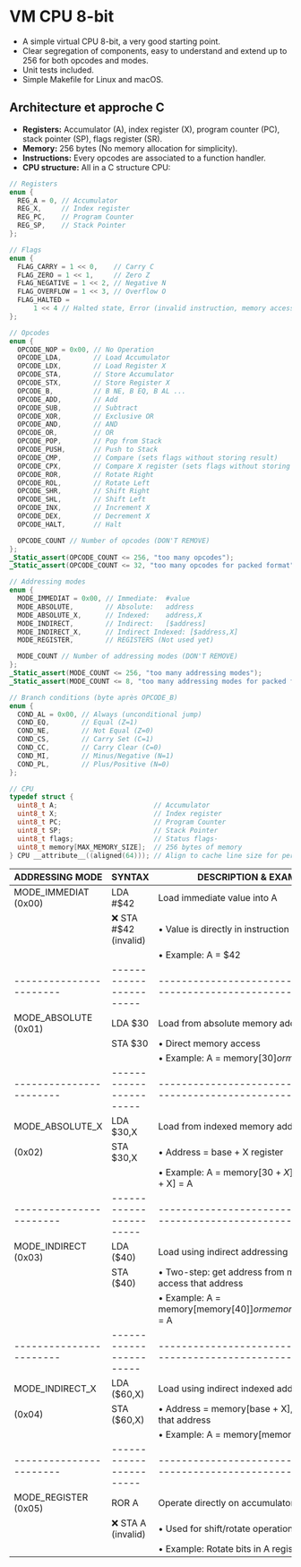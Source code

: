 # VM CPU 8-bit

- A simple virtual CPU 8-bit, a very good starting point.
- Clear segregation of components, easy to understand and extend up to 256 for both opcodes and modes.
- Unit tests included.
- Simple Makefile for Linux and macOS.

## Architecture et approche C
- **Registers:** Accumulator (A), index register (X), program counter (PC), stack pointer (SP), flags register (SR).
- **Memory:** 256 bytes (No memory allocation for simplicity).
- **Instructions:** Every opcodes are associated to a function handler.
- **CPU structure:** All in a C structure CPU:

```c
// Registers
enum {
  REG_A = 0, // Accumulator
  REG_X,     // Index register
  REG_PC,    // Program Counter
  REG_SP,    // Stack Pointer
};

// Flags
enum {
  FLAG_CARRY = 1 << 0,    // Carry C
  FLAG_ZERO = 1 << 1,     // Zero Z
  FLAG_NEGATIVE = 1 << 2, // Negative N
  FLAG_OVERFLOW = 1 << 3, // Overflow O
  FLAG_HALTED =
      1 << 4 // Halted state, Error (invalid instruction, memory access, etc.)
};

// Opcodes
enum {
  OPCODE_NOP = 0x00, // No Operation
  OPCODE_LDA,        // Load Accumulator
  OPCODE_LDX,        // Load Register X
  OPCODE_STA,        // Store Accumulator
  OPCODE_STX,        // Store Register X
  OPCODE_B,          // B NE, B EQ, B AL ...
  OPCODE_ADD,        // Add
  OPCODE_SUB,        // Subtract
  OPCODE_XOR,        // Exclusive OR
  OPCODE_AND,        // AND
  OPCODE_OR,         // OR
  OPCODE_POP,        // Pop from Stack
  OPCODE_PUSH,       // Push to Stack
  OPCODE_CMP,        // Compare (sets flags without storing result)
  OPCODE_CPX,        // Compare X register (sets flags without storing result)
  OPCODE_ROR,        // Rotate Right
  OPCODE_ROL,        // Rotate Left
  OPCODE_SHR,        // Shift Right
  OPCODE_SHL,        // Shift Left
  OPCODE_INX,        // Increment X
  OPCODE_DEX,        // Decrement X
  OPCODE_HALT,       // Halt

  OPCODE_COUNT // Number of opcodes (DON'T REMOVE)
};
_Static_assert(OPCODE_COUNT <= 256, "too many opcodes");
_Static_assert(OPCODE_COUNT <= 32, "too many opcodes for packed format");

// Addressing modes
enum {
  MODE_IMMEDIAT = 0x00, // Immediate:  #value
  MODE_ABSOLUTE,        // Absolute:   address
  MODE_ABSOLUTE_X,      // Indexed:    address,X
  MODE_INDIRECT,        // Indirect:   [$address]
  MODE_INDIRECT_X,      // Indirect Indexed: [$address,X]
  MODE_REGISTER,        // REGISTERS (Not used yet)

  MODE_COUNT // Number of addressing modes (DON'T REMOVE)
};
_Static_assert(MODE_COUNT <= 256, "too many addressing modes");
_Static_assert(MODE_COUNT <= 8, "too many addressing modes for packed format");

// Branch conditions (byte après OPCODE_B)
enum {
  COND_AL = 0x00, // Always (unconditional jump)
  COND_EQ,        // Equal (Z=1)
  COND_NE,        // Not Equal (Z=0)
  COND_CS,        // Carry Set (C=1)
  COND_CC,        // Carry Clear (C=0)
  COND_MI,        // Minus/Negative (N=1)
  COND_PL,        // Plus/Positive (N=0)
};

// CPU
typedef struct {
  uint8_t A;                        // Accumulator
  uint8_t X;                        // Index register
  uint8_t PC;                       // Program Counter
  uint8_t SP;                       // Stack Pointer
  uint8_t flags;                    // Status flags·
  uint8_t memory[MAX_MEMORY_SIZE];  // 256 bytes of memory
} CPU __attribute__((aligned(64))); // Align to cache line size for performance
```

| ADDRESSING MODE       | SYNTAX                | DESCRIPTION & EXAMPLES                                       |
|-----------------------|-----------------------|--------------------------------------------------------------|
| MODE_IMMEDIAT (0x00)  | LDA #$42              | Load immediate value into A                                  |
|                       | ❌ STA #$42 (invalid) | • Value is directly in instruction                           |
|                       |                       | • Example: A = $42                                           |
|-----------------------|-----------------------|--------------------------------------------------------------|
| MODE_ABSOLUTE (0x01)  | LDA $30               | Load from absolute memory address                            |
|                       | STA $30               | • Direct memory access                                       |
|                       |                       | • Example: A = memory[$30] or memory[$30] = A                |
|-----------------------|-----------------------|--------------------------------------------------------------|
| MODE_ABSOLUTE_X       | LDA $30,X             | Load from indexed memory address                             |
| (0x02)                | STA $30,X             | • Address = base + X register                                |
|                       |                       | • Example: A = memory[$30 + X] or memory[$30 + X] = A        |
|-----------------------|-----------------------|--------------------------------------------------------------|
| MODE_INDIRECT (0x03)  | LDA ($40)             | Load using indirect addressing                               |
|                       | STA ($40)             | • Two-step: get address from memory, then access that address|
|                       |                       | • Example: A = memory[memory[$40]] or memory[memory[$40]] = A|
|-----------------------|-----------------------|--------------------------------------------------------------|
| MODE_INDIRECT_X       | LDA ($60,X)           | Load using indirect indexed addressing                       |
| (0x04)                | STA ($60,X)           | • Address = memory[base + X], then access that address       |
|                       |                       | • Example: A = memory[memory[$60 + X]]                       |
|-----------------------|-----------------------|--------------------------------------------------------------|
| MODE_REGISTER (0x05)  | ROR A                 | Operate directly on accumulator register                     |
|                       | ❌ STA A (invalid)     | • Used for shift/rotate operations only                      |
|                       |                       | • Example: Rotate bits in A register                         |
